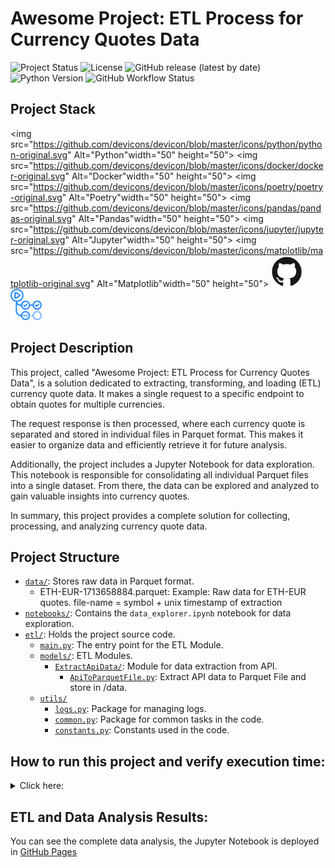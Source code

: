 # Awesome Project: ETL Process for Currency Quotes Data

![Project Status](https://img.shields.io/badge/status-in%20development-yellow) ![License](https://img.shields.io/badge/license-MIT-blue) ![GitHub release (latest by date)](https://img.shields.io/github/v/release/IvanildoBarauna/ETL-awesome-api) ![Python Version](https://img.shields.io/badge/python-3.9-blue) ![GitHub Workflow Status](https://github.com/IvanildoBarauna/ETL-awesome-api/actions/workflows/CI-CD.yaml/badge.svg)

## Project Stack

<img src="https://github.com/devicons/devicon/blob/master/icons/python/python-original.svg" Alt="Python"width="50" height="50">
<img src="https://github.com/devicons/devicon/blob/master/icons/docker/docker-original.svg" Alt="Docker"width="50" height="50">
<img src="https://github.com/devicons/devicon/blob/master/icons/poetry/poetry-original.svg" Alt="Poetry"width="50" height="50">
<img src="https://github.com/devicons/devicon/blob/master/icons/pandas/pandas-original.svg" Alt="Pandas"width="50" height="50">
<img src="https://github.com/devicons/devicon/blob/master/icons/jupyter/jupyter-original.svg" Alt="Jupyter"width="50" height="50">
<img src="https://github.com/devicons/devicon/blob/master/icons/matplotlib/matplotlib-original.svg" Alt="Matplotlib"width="50" height="50">
<img src="https://github.com/devicons/devicon/blob/master/icons/github/github-original.svg" Alt="GitHub" width="50" height="50">
<img src="https://github.com/devicons/devicon/blob/master/icons/githubactions/githubactions-original.svg" Alt="GitHub Actions" width="50" height="50">

## Project Description

This project, called "Awesome Project: ETL Process for Currency Quotes Data", is a solution dedicated to extracting, transforming, and loading (ETL) currency quote data. It makes a single request to a specific endpoint to obtain quotes for multiple currencies.

The request response is then processed, where each currency quote is separated and stored in individual files in Parquet format. This makes it easier to organize data and efficiently retrieve it for future analysis.

Additionally, the project includes a Jupyter Notebook for data exploration. This notebook is responsible for consolidating all individual Parquet files into a single dataset. From there, the data can be explored and analyzed to gain valuable insights into currency quotes.

In summary, this project provides a complete solution for collecting, processing, and analyzing currency quote data.

## Project Structure

- [`data/`](https://github.com/IvanildoBarauna/ETL-awesome-api/tree/main/data): Stores raw data in Parquet format.
  - ETH-EUR-1713658884.parquet: Example: Raw data for ETH-EUR quotes. file-name = symbol + unix timestamp of extraction
- [`notebooks/`](https://github.com/IvanildoBarauna/ETL-awesome-api/tree/main/notebooks): Contains the `data_explorer.ipynb` notebook for data exploration.
- [`etl/`](https://github.com/IvanildoBarauna/ETL-awesome-api/tree/main/etl): Holds the project source code.
  - [`main.py`](https://github.com/IvanildoBarauna/ETL-awesome-api/blob/main/etl/main.py): The entry point for the ETL Module.
  - [`models/`](https://github.com/IvanildoBarauna/ETL-awesome-api/tree/main/etl/jobs): ETL Modules.
    - [`ExtractApiData/`](https://github.com/IvanildoBarauna/ETL-awesome-api/tree/main/etl/jobs/ExtractApiData): Module for data extraction from API.
      - [`ApiToParquetFile.py`](https://github.com/IvanildoBarauna/ETL-awesome-api/blob/main/etl/jobs/ExtractApiData/ApiToParquetFile.py): Extract API data to Parquet File and store in /data.
  - [`utils/`](https://github.com/IvanildoBarauna/ETL-awesome-api/tree/main/etl/utils)
    - [`logs.py`](https://github.com/IvanildoBarauna/ETL-awesome-api/blob/main/etl/utils/logs.py): Package for managing logs.
    - [`common.py`](https://github.com/IvanildoBarauna/ETL-awesome-api/blob/main/etl/utils/common.py): Package for common tasks in the code.
    - [`constants.py`](https://github.com/IvanildoBarauna/ETL-awesome-api/blob/main/etl/utils/constants.py): Constants used in the code.

## How to run this project and verify execution time:

<details>
  <summary>Click here:</summary>
  
  ## Step by Step
  1. Clone the repository:
     ```sh
     $ git clone https://github.com/IvanildoBarauna/ETL-awesome-api.git
     ```

2. Create a virtual environment and install dependencies:
   Ensure you have Python 3.9 installed on your system.

   ```sh
   $ cd ETL-awesome-api
   $ python -m venv .venv
   $ source .venv/bin/activate  # On Windows use `venv\Scripts\activate`
   $ .venv/bin/python -m pip install --upgrade pip
   $ echo "SERVER_URL=https://economia.awesomeapi.com.br" > .env # Create enviroment variable for server URL`
   $ pip install -e .
   $ python etl/main.py
   ```

   Learn more about [venv module in python](https://docs.python.org/pt-br/3/library/venv.html)

3. Alternatively, you can run the project using [`Dockerfile`](https://github.com/IvanildoBarauna/ETL-awesome-api/tree/main/Dockerfile) or [`docker-compose`](https://github.com/IvanildoBarauna/ETL-awesome-api/tree/main/docker-compose.yml). To build and run the Docker image, use the following command:

   ```sh
   $ docker build -t etl-awesome-api . && docker run etl-awesome-api
   ```

   To run the project with Docker Compose, use the following command:

   ```sh
   $ docker-compose up --build
   ```

   Learn more about [docker](https://docs.docker.com/)

4. Or you can install and run the project using the dependency manager [`poetry`](https://python-poetry.org/):
`sh
     $ poetry install && poetry run python etl/main.py
     `
</details>

## ETL and Data Analysis Results:

You can see the complete data analysis, the Jupyter Notebook is deployed in [GitHub Pages](https://ivanildobarauna.github.io/ETL-awesome-api/)
